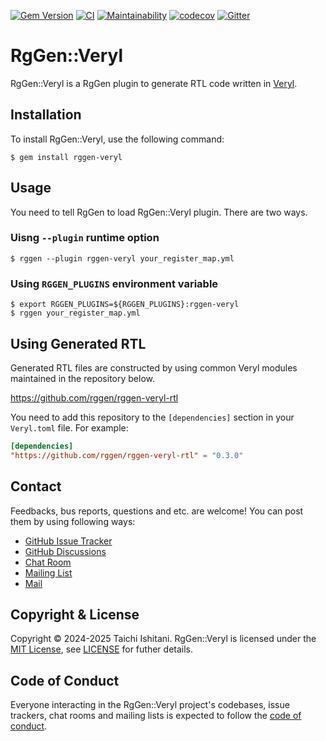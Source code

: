 [![Gem Version](https://badge.fury.io/rb/rggen-veryl.svg)](https://badge.fury.io/rb/rggen-veryl)
[![CI](https://github.com/rggen/rggen-veryl/actions/workflows/ci.yml/badge.svg)](https://github.com/rggen/rggen-veryl/actions/workflows/ci.yml)
[![Maintainability](https://qlty.sh/badges/7537364e-4631-4c9a-b873-5bceb9418ed0/maintainability.svg)](https://qlty.sh/gh/rggen/projects/rggen-veryl)
[![codecov](https://codecov.io/gh/rggen/rggen-veryl/graph/badge.svg?token=iYlaqhSjat)](https://codecov.io/gh/rggen/rggen-veryl)
[![Gitter](https://badges.gitter.im/rggen/rggen.svg)](https://gitter.im/rggen/rggen?utm_source=badge&utm_medium=badge&utm_campaign=pr-badge)

# RgGen::Veryl

RgGen::Veryl is a RgGen plugin to generate RTL code written in [Veryl](https://veryl-lang.org).

## Installation

To install RgGen::Veryl, use the following command:

```
$ gem install rggen-veryl
```

## Usage

You need to tell RgGen to load RgGen::Veryl plugin. There are two ways.

### Uisng `--plugin` runtime option

```
$ rggen --plugin rggen-veryl your_register_map.yml
```

### Using `RGGEN_PLUGINS` environment variable

```
$ export RGGEN_PLUGINS=${RGGEN_PLUGINS}:rggen-veryl
$ rggen your_register_map.yml
```

## Using Generated RTL

Generated RTL files are constructed by using common Veryl modules maintained in the repository below.

https://github.com/rggen/rggen-veryl-rtl

You need to add this repository to the `[dependencies]` section in your `Veryl.toml` file. For example:

```toml
[dependencies]
"https://github.com/rggen/rggen-veryl-rtl" = "0.3.0"
```

## Contact

Feedbacks, bus reports, questions and etc. are welcome! You can post them by using following ways:

* [GitHub Issue Tracker](https://github.com/rggen/rggen/issues)
* [GitHub Discussions](https://github.com/rggen/rggen/discussions)
* [Chat Room](https://gitter.im/rggen/rggen)
* [Mailing List](https://groups.google.com/d/forum/rggen)
* [Mail](mailto:rggen@googlegroups.com)

## Copyright & License

Copyright &copy; 2024-2025 Taichi Ishitani. RgGen::Veryl is licensed under the [MIT License](https://opensource.org/licenses/MIT), see [LICENSE](LICENSE) for futher details.

## Code of Conduct

Everyone interacting in the RgGen::Veryl project's codebases, issue trackers, chat rooms and mailing lists is expected to follow the [code of conduct](https://github.com/rggen/rggen-veryl/blob/master/CODE_OF_CONDUCT.md).
